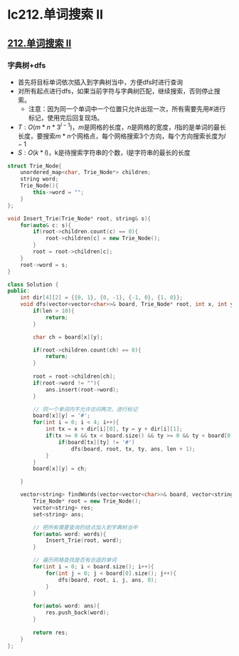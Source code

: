 # lc212.单词搜索 II




## [212.单词搜索 II](https://leetcode-cn.com/problems/word-search-ii/)

### 字典树+dfs

+ 首先将目标单词依次插入到字典树当中，方便dfs时进行查询
+ 对所有起点进行dfs，如果当前字符与字典树匹配，继续搜索，否则停止搜索。
  + 注意：因为同一个单词中一个位置只允许出现一次，所有需要先用#进行标记，使用完后回复现场。
+ $T:O(m*n*3^{l-1})$，$m$是网格的长度，$n$是网格的宽度，$l$指的是单词的最长长度，要搜索$m*n$个网格点，每个网格搜索3个方向，每个方向搜索长度为$l-1$
+ $S:O(k*l)$，k是待搜索字符串的个数，l是字符串的最长的长度

``` cpp
struct Trie_Node{
    unordered_map<char, Trie_Node*> children;
    string word;
    Trie_Node(){
        this->word = "";
    }
};

void Insert_Trie(Trie_Node* root, string& s){
    for(auto& c: s){
        if(root->children.count(c) == 0){
            root->children[c] = new Trie_Node();
        }
        root = root->children[c];
    }
    root->word = s;
}

class Solution {
public:
    int dir[4][2] = {{0, 1}, {0, -1}, {-1, 0}, {1, 0}};
    void dfs(vector<vector<char>>& board, Trie_Node* root, int x, int y, set<string>& ans, int len){
        if(len > 10){
            return;
        }

        char ch = board[x][y];

        if(root->children.count(ch) == 0){
            return;
        }
        
        root = root->children[ch];
        if(root->word != ""){
            ans.insert(root->word);
        }

        // 同一个单词内不允许访问两次，进行标记
        board[x][y] = '#';
        for(int i = 0; i < 4; i++){
            int tx = x + dir[i][0], ty = y + dir[i][1];
            if(tx >= 0 && tx < board.size() && ty >= 0 && ty < board[0].size()){
                if(board[tx][ty] != '#')
                    dfs(board, root, tx, ty, ans, len + 1);
            }
        }
        board[x][y] = ch;

    }

    vector<string> findWords(vector<vector<char>>& board, vector<string>& words) {
        Trie_Node* root = new Trie_Node();
        vector<string> res;
        set<string> ans;

        // 把所有需要查询的结点加入到字典树当中
        for(auto& word: words){
            Insert_Trie(root, word);
        }

        // 遍历网格查找是否有合适的单词 
        for(int i = 0; i < board.size(); i++){
            for(int j = 0; j < board[0].size(); j++){
                dfs(board, root, i, j, ans, 0);
            }
        }

        for(auto& word: ans){
            res.push_back(word);        
        }
        
        return res;
    }
};
```




